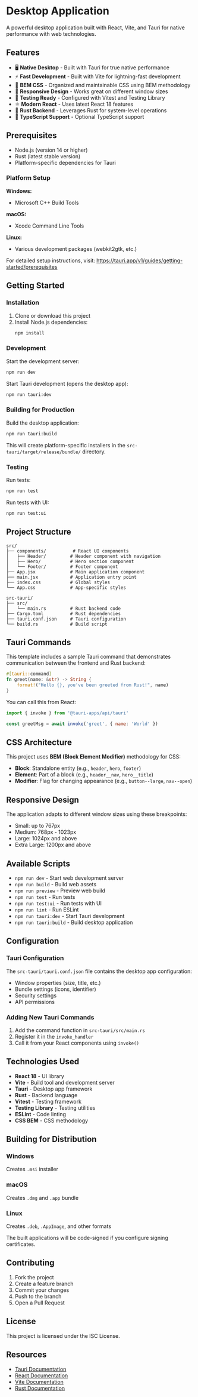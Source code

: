 # Desktop Application

A powerful desktop application built with React, Vite, and Tauri for native performance with web technologies.

## Features

- 🖥️ **Native Desktop** - Built with Tauri for true native performance
- ⚡️ **Fast Development** - Built with Vite for lightning-fast development
- 🎨 **BEM CSS** - Organized and maintainable CSS using BEM methodology
- 📱 **Responsive Design** - Works great on different window sizes
- 🧪 **Testing Ready** - Configured with Vitest and Testing Library
- ⚛️ **Modern React** - Uses latest React 18 features
- 🦀 **Rust Backend** - Leverages Rust for system-level operations
- 🔧 **TypeScript Support** - Optional TypeScript support

## Prerequisites

- Node.js (version 14 or higher)
- Rust (latest stable version)
- Platform-specific dependencies for Tauri

### Platform Setup

**Windows:**
- Microsoft C++ Build Tools

**macOS:**
- Xcode Command Line Tools

**Linux:**
- Various development packages (webkit2gtk, etc.)

For detailed setup instructions, visit: https://tauri.app/v1/guides/getting-started/prerequisites

## Getting Started

### Installation

1. Clone or download this project
2. Install Node.js dependencies:
   ```bash
   npm install
   ```

### Development

Start the development server:

```bash
npm run dev
```

Start Tauri development (opens the desktop app):

```bash
npm run tauri:dev
```

### Building for Production

Build the desktop application:

```bash
npm run tauri:build
```

This will create platform-specific installers in the `src-tauri/target/release/bundle/` directory.

### Testing

Run tests:

```bash
npm run test
```

Run tests with UI:

```bash
npm run test:ui
```

## Project Structure

```
src/
├── components/          # React UI components
│   ├── Header/         # Header component with navigation
│   ├── Hero/           # Hero section component
│   └── Footer/         # Footer component
├── App.jsx             # Main application component
├── main.jsx            # Application entry point
├── index.css           # Global styles
└── App.css             # App-specific styles

src-tauri/
├── src/
│   └── main.rs         # Rust backend code
├── Cargo.toml          # Rust dependencies
├── tauri.conf.json     # Tauri configuration
└── build.rs            # Build script
```

## Tauri Commands

This template includes a sample Tauri command that demonstrates communication between the frontend and Rust backend:

```rust
#[tauri::command]
fn greet(name: &str) -> String {
    format!("Hello {}, you've been greeted from Rust!", name)
}
```

You can call this from React:

```javascript
import { invoke } from '@tauri-apps/api/tauri'

const greetMsg = await invoke('greet', { name: 'World' })
```

## CSS Architecture

This project uses **BEM (Block Element Modifier)** methodology for CSS:

- **Block**: Standalone entity (e.g., `header`, `hero`, `footer`)
- **Element**: Part of a block (e.g., `header__nav`, `hero__title`)
- **Modifier**: Flag for changing appearance (e.g., `button--large`, `nav--open`)

## Responsive Design

The application adapts to different window sizes using these breakpoints:

- Small: up to 767px
- Medium: 768px - 1023px
- Large: 1024px and above
- Extra Large: 1200px and above

## Available Scripts

- `npm run dev` - Start web development server
- `npm run build` - Build web assets
- `npm run preview` - Preview web build
- `npm run test` - Run tests
- `npm run test:ui` - Run tests with UI
- `npm run lint` - Run ESLint
- `npm run tauri:dev` - Start Tauri development
- `npm run tauri:build` - Build desktop application

## Configuration

### Tauri Configuration

The `src-tauri/tauri.conf.json` file contains the desktop app configuration:

- Window properties (size, title, etc.)
- Bundle settings (icons, identifier)
- Security settings
- API permissions

### Adding New Tauri Commands

1. Add the command function in `src-tauri/src/main.rs`
2. Register it in the `invoke_handler`
3. Call it from your React components using `invoke()`

## Technologies Used

- **React 18** - UI library
- **Vite** - Build tool and development server
- **Tauri** - Desktop app framework
- **Rust** - Backend language
- **Vitest** - Testing framework
- **Testing Library** - Testing utilities
- **ESLint** - Code linting
- **CSS BEM** - CSS methodology

## Building for Distribution

### Windows
Creates `.msi` installer

### macOS
Creates `.dmg` and `.app` bundle

### Linux
Creates `.deb`, `.AppImage`, and other formats

The built applications will be code-signed if you configure signing certificates.

## Contributing

1. Fork the project
2. Create a feature branch
3. Commit your changes
4. Push to the branch
5. Open a Pull Request

## License

This project is licensed under the ISC License.

## Resources

- [Tauri Documentation](https://tauri.app/)
- [React Documentation](https://react.dev/)
- [Vite Documentation](https://vitejs.dev/)
- [Rust Documentation](https://doc.rust-lang.org/)
